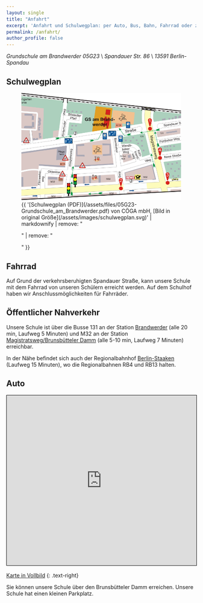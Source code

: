 ```yaml
---
layout: single
title: "Anfahrt"
excerpt: 'Anfahrt und Schulwegplan: per Auto, Bus, Bahn, Fahrrad oder zu Fuß.'
permalink: /anfahrt/
author_profile: false
---
```


*Grundschule am Brandwerder 05G23* \\
*Spandauer Str. 86* \\
*13591 Berlin-Spandau*

## Schulwegplan

<figure>
  <img src="/assets/images/schulwegplan-cropped.png">
  <figcaption>{{ '[Schulwegplan (PDF)](/assets/files/05G23-Grundschule_am_Brandwerder.pdf) von CÖGA mbH, [Bild in original Größe](/assets/images/schulwegplan.svg)' | markdownify | remove: "<p>" | remove: "</p>" }}</figcaption>
</figure>

## Fahrrad

Auf Grund der verkehrsberuhigten Spandauer Straße, kann unsere Schule mit dem
Fahrrad von unseren Schülern erreicht werden. Auf dem Schulhof haben wir
Anschlussmöglichkeiten für Fahrräder.

## Öffentlicher Nahverkehr

Unsere Schule ist über die Busse 131 an der Station
[Brandwerder](https://fahrinfo.bvg.de/Fahrinfo/bin/stboard.bin/en?ld=0.1&time=12:10&input=9037122&start=1&view=STATIONINFO&)
(alle 20 min, Laufweg 5 Minuten) und M32 an der Station
[Magistratsweg/Brunsbütteler Damm](https://fahrinfo.bvg.de/Fahrinfo/bin/stboard.bin/en?ld=0.1&time=09:14&input=9037101&start=1&view=STATIONINFO&)
(alle 5-10 min, Laufweg 7 Minuten) erreichbar.

In der Nähe befindet sich auch der Regionalbahnhof
[Berlin-Staaken](https://fahrinfo.bvg.de/barrierefrei/bin/stboard.bin/en?ld=0.1&time=07:20&input=9743855&start=1&view=STATIONINFO&)
(Laufweg 15 Minuten), wo die Regionalbahnen RB4 und RB13 halten.

## Auto

<iframe width="100%" height="450" frameborder="0" scrolling="no" marginheight="0" marginwidth="0" src="https://www.openstreetmap.org/export/embed.html?bbox=13.146761655807497%2C52.53412596404701%2C13.158713579177858%2C52.53803500223838&amp;layer=mapnik&amp;marker=52.53608052664509%2C13.152737617492676" style="border: 1px solid black"></iframe>

[Karte in Vollbild](https://www.openstreetmap.org/?mlat=52.53608&amp;mlon=13.15274#map=17/52.53608/13.15274&amp;layers=N)
{: .text-right}

Sie können unsere Schule über den Brunsbütteler Damm erreichen. Unsere Schule
hat einen kleinen Parkplatz.
